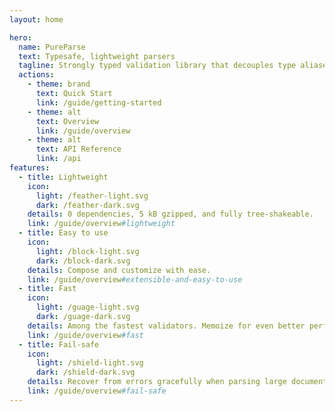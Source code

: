 ```yaml
---
layout: home

hero:
  name: PureParse
  text: Typesafe, lightweight parsers
  tagline: Strongly typed validation library that decouples type aliases from validation logic
  actions:
    - theme: brand
      text: Quick Start
      link: /guide/getting-started
    - theme: alt
      text: Overview
      link: /guide/overview
    - theme: alt
      text: API Reference
      link: /api
features:
  - title: Lightweight
    icon:
      light: /feather-light.svg
      dark: /feather-dark.svg
    details: 0 dependencies, 5 kB gzipped, and fully tree-shakeable.
    link: /guide/overview#lightweight
  - title: Easy to use
    icon:
      light: /block-light.svg
      dark: /block-dark.svg
    details: Compose and customize with ease.
    link: /guide/overview#extensible-and-easy-to-use
  - title: Fast
    icon:
      light: /guage-light.svg
      dark: /guage-dark.svg
    details: Among the fastest validators. Memoize for even better performance.
    link: /guide/overview#fast
  - title: Fail-safe
    icon:
      light: /shield-light.svg
      dark: /shield-dark.svg
    details: Recover from errors gracefully when parsing large documents.
    link: /guide/overview#fail-safe
---
```


<script setup>
import WithinHero from "/components/WithinHero.vue";
import FlickingCode from "/components/FlickingCode.vue";

</script>

<WithinHero>
    <FlickingCode/>
</WithinHero>
